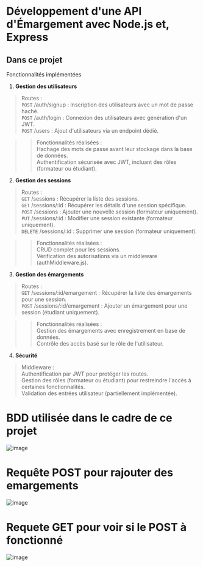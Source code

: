 # Développement d'une API d'Émargement avec Node.js et, Express
## Dans ce projet  
Fonctionnalités implémentées  
1. **Gestion des utilisateurs**  

>    Routes :  
>        `POST` /auth/signup : Inscription des utilisateurs avec un mot de passe haché.  
>        `POST` /auth/login : Connexion des utilisateurs avec génération d'un JWT.  
>        `POST` /users : Ajout d'utilisateurs via un endpoint dédié.  

>>    Fonctionnalités réalisées :  
        Hachage des mots de passe avant leur stockage dans la base de données.  
        Authentification sécurisée avec JWT, incluant des rôles (formateur ou étudiant).  

2. **Gestion des sessions** 

>    Routes :  
>        `GET` /sessions : Récupérer la liste des sessions.  
>        `GET` /sessions/:id : Récupérer les détails d'une session spécifique.  
>        `POST` /sessions : Ajouter une nouvelle session (formateur uniquement).  
>        `PUT` /sessions/:id : Modifier une session existante (formateur uniquement).  
>        `DELETE` /sessions/:id : Supprimer une session (formateur uniquement).  

>>    Fonctionnalités réalisées :  
        CRUD complet pour les sessions.  
        Vérification des autorisations via un middleware (authMiddleware.js).  

3. **Gestion des émargements**  

>    Routes :  
>        `GET` /sessions/:id/emargement : Récupérer la liste des émargements pour une session.  
>        `POST` /sessions/:id/emargement : Ajouter un émargement pour une session (étudiant uniquement).  

 >>   Fonctionnalités réalisées :  
        Gestion des émargements avec enregistrement en base de données.  
        Contrôle des accès basé sur le rôle de l'utilisateur.  

4. **Sécurité**  

 >   Middleware :  
        Authentification par JWT pour protéger les routes.  
        Gestion des rôles (formateur ou étudiant) pour restreindre l'accès à certaines fonctionnalités.  
        Validation des entrées utilisateur (partiellement implémentée).


   
# BDD utilisée dans le cadre de ce projet  
![image](https://github.com/user-attachments/assets/3f56dedb-b858-47fa-8634-a1ac0c396e27)

# Requête POST pour rajouter des emargements
![image](https://github.com/user-attachments/assets/4588fb08-b963-4f1f-919a-23ba0ad3eefe)

# Requete GET pour voir si le POST à fonctionné
![image](https://github.com/user-attachments/assets/a4d8527e-72b9-4b61-8ee6-0374c4782d0b)
